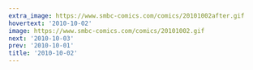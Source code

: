 ```yaml
---
extra_image: https://www.smbc-comics.com/comics/20101002after.gif
hovertext: '2010-10-02'
image: https://www.smbc-comics.com/comics/20101002.gif
next: '2010-10-03'
prev: '2010-10-01'
title: '2010-10-02'
---
```

